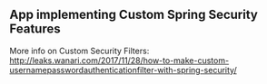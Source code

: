 ## App implementing Custom Spring Security Features

More info on Custom Security Filters: http://leaks.wanari.com/2017/11/28/how-to-make-custom-usernamepasswordauthenticationfilter-with-spring-security/